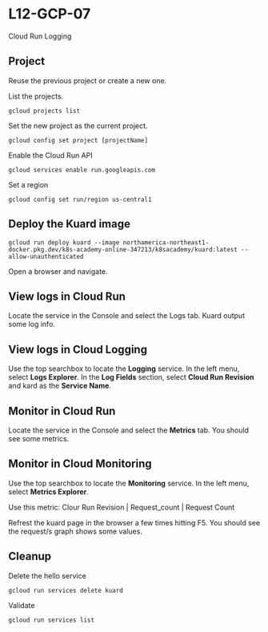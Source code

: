 # L12-GCP-07

Cloud Run Logging

## Project

Reuse the previous project or create a new one.

List the projects.

    gcloud projects list

Set the new project as the current project.

    gcloud config set project [projectName]

Enable the Cloud Run API

    gcloud services enable run.googleapis.com

Set a region

    gcloud config set run/region us-central1

## Deploy the Kuard image

    gcloud run deploy kuard --image northamerica-northeast1-docker.pkg.dev/k8s-academy-online-347213/k8sacademy/kuard:latest --allow-unauthenticated

Open a browser and navigate.

## View logs in Cloud Run

Locate the service in the Console and select the Logs tab.  Kuard output some log info.

## View logs in Cloud Logging

Use the top searchbox to locate the **Logging** service. In the left menu, select **Logs Explorer**.
In the **Log Fields** section, select **Cloud Run Revision** and kard as the **Service Name**.

## Monitor in Cloud Run

Locate the service in the Console and select the **Metrics** tab.  You should see some metrics.

## Monitor in Cloud Monitoring

Use the top searchbox to locate the **Monitoring** service. In the left menu, select **Metrics Explorer**.

Use this metric: Clour Run Revision | Request_count | Request Count

Refrest the kuard page in the browser a few times hitting F5. You should see the request/s graph shows some values.

## Cleanup

Delete the hello service

    gcloud run services delete kuard

Validate

    gcloud run services list 


